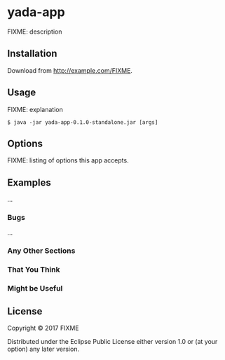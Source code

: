 # yada-app

FIXME: description

## Installation

Download from http://example.com/FIXME.

## Usage

FIXME: explanation

    $ java -jar yada-app-0.1.0-standalone.jar [args]

## Options

FIXME: listing of options this app accepts.

## Examples

...

### Bugs

...

### Any Other Sections
### That You Think
### Might be Useful

## License

Copyright © 2017 FIXME

Distributed under the Eclipse Public License either version 1.0 or (at
your option) any later version.

